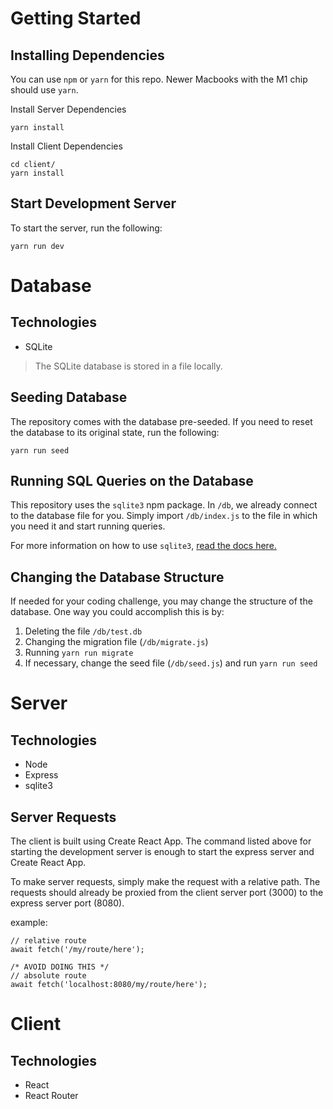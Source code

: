 # Getting Started
## Installing Dependencies
You can use `npm` or `yarn` for this repo. Newer Macbooks with the M1 chip should use `yarn`.

Install Server Dependencies 
```
yarn install
```
Install Client Dependencies
```
cd client/
yarn install
```

## Start Development Server
To start the server, run the following:
```
yarn run dev
```

# Database
## Technologies
* SQLite
> The SQLite database is stored in a file locally.

## Seeding Database
The repository comes with the database pre-seeded. If you need to reset the database to its original state, run the following:
```
yarn run seed
```

## Running SQL Queries on the Database
This repository uses the `sqlite3` npm package. In `/db`, we already connect to the database file for you. Simply import `/db/index.js` to the file in which you need it and start running queries.

For more information on how to use `sqlite3`, [read the docs here.](https://www.npmjs.com/package/sqlite3)

## Changing the Database Structure
If needed for your coding challenge, you may change the structure of the database. One way you could accomplish this is by:

1. Deleting the file `/db/test.db`
2. Changing the migration file (`/db/migrate.js`)
3. Running `yarn run migrate`
4. If necessary, change the seed file (`/db/seed.js`) and run `yarn run seed`

# Server
## Technologies
* Node
* Express
* sqlite3
## Server Requests
The client is built using Create React App. The command listed above for starting the development server is enough to start the express server and Create React App. 

To make server requests, simply make the request with a relative path. The requests should already be proxied from the client server port (3000) to the express server port (8080).

example:
```
// relative route
await fetch('/my/route/here');

/* AVOID DOING THIS */
// absolute route 
await fetch('localhost:8080/my/route/here');
```

# Client
## Technologies
* React
* React Router
